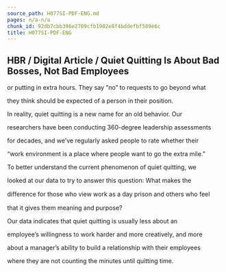 ```yaml
---
source_path: H077SI-PDF-ENG.md
pages: n/a-n/a
chunk_id: 92db7cbb396e2709cfb1902e8f4bddefbf589e6c
title: H077SI-PDF-ENG
---
```

## HBR / Digital Article / Quiet Quitting Is About Bad Bosses, Not Bad Employees

or putting in extra hours. They say “no” to requests to go beyond what

they think should be expected of a person in their position.

In reality, quiet quitting is a new name for an old behavior. Our

researchers have been conducting 360-degree leadership assessments

for decades, and we’ve regularly asked people to rate whether their

“work environment is a place where people want to go the extra mile.”

To better understand the current phenomenon of quiet quitting, we

looked at our data to try to answer this question: What makes the

diﬀerence for those who view work as a day prison and others who feel

that it gives them meaning and purpose?

Our data indicates that quiet quitting is usually less about an

employee’s willingness to work harder and more creatively, and more

about a manager’s ability to build a relationship with their employees

where they are not counting the minutes until quitting time.
